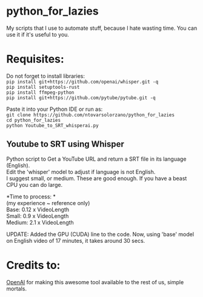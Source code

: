 # python_for_lazies
My scripts that I use to automate stuff, because I hate wasting time. You can use it if it's useful to you.   

# Requisites: 
Do not forget to install libraries:  
`pip install git+https://github.com/openai/whisper.git -q`  
`pip install setuptools-rust`  
`pip install ffmpeg-python`  
`pip install git+https://github.com/pytube/pytube.git -q`  
  
Paste it into your Python IDE or run as:  
`git clone https://github.com/ntovarsolorzano/python_for_lazies`  
`cd python_for_lazies`  
`python Youtube_to_SRT_whisperai.py`

## Youtube to SRT using Whisper  
Python script to Get a YouTube URL and return a SRT file in its language (English).   
Edit the 'whisper' model to adjust if language is not English.   
I suggest small, or medium. These are good enough. If you have a beast CPU you can do large.   

*Time to process: *  
(my experience ~ reference only)   
Base: 0.12 x VideoLength  
Small: 0.9 x VideoLength  
Medium: 2.1 x VideoLength  

UPDATE: 
Added the GPU (CUDA) line to the code. Now, using 'base' model on English video of 17 minutes, it takes around 30 secs. 

# Credits to:  
[OpenAI](https://github.com/openai/whisper) for making this awesome tool available to the rest of us, simple mortals. 
